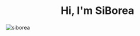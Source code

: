 <h1 align="center">Hi, I'm SiBorea</h1>

<p>&nbsp;<img align="center" src="https://github-readme-stats.vercel.app/api?username=siborea&show_icons=true&locale=en" alt="siborea" /></p>



